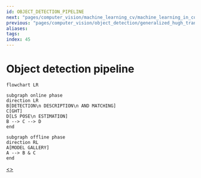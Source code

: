 ```yaml
---
id: OBJECT_DETECTION_PIPELINE
next: "pages/computer_vision/machine_learning_cv/machine_learning_in_computer_vision.md"
previous: "pages/computer_vision/object_detection/generalized_hugh_transform.md"
aliases:
tags:
index: 45
---
```


# Object detection pipeline

```mermaid
flowchart LR

subgraph online phase
direction LR
B[DETECTION\n DESCRIPTION\n AND MATCHING]
C[GHT]
D[LS POSE\n ESTIMATION]
B --> C --> D
end

subgraph offline phase
direction RL
A[MODEL GALLERY]
A --> B & C
end
```

[<](pages/computer_vision/object_detection/generalized_hugh_transform.md)[>](pages/computer_vision/machine_learning_cv/machine_learning_in_computer_vision.md)
